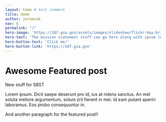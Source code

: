 ```yaml
---
layout: home # test comment
title: Home
author: jeremiak
nav: 6
permalink: "/"
hero-image: 'https://18f.gsa.gov/assets/images/slideshow/flickr-bay-bridges.jpg'
hero-text: 'The mission statement stuff can go here along with ipsum lorem'
hero-button-text: 'Click me!'
hero-button-link: 'https://18f.gsa.gov'
---
```


# Awesome Featured post

New stuff for SBST

Lorem ipsum. Dicit saepe deserunt pro id, ius at ridens sanctus. An mel soluta meliore argumentum, solum zril fierent in mei. Id eam putant aperiri laboramus. Eos probo consequuntur in.

And another paragraph for the featured post!!